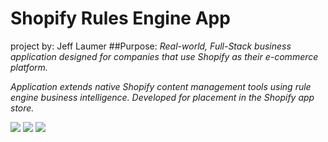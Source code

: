 # Shopify Rules Engine App
project by: Jeff Laumer
##Purpose:
*Real-world, Full-Stack business application designed for companies that use Shopify as their e-commerce platform.* 

*Application extends native Shopify content management tools using rule engine business intelligence. Developed for placement in the Shopify app store.*

<img src="http://i.imgur.com/AEqE1AH.png" />
<img src="http://i.imgur.com/mEqPea2.png" />
<img src="http://i.imgur.com/yWdz0Uy.png" />



